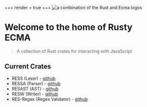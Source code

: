 +++
render = true
+++
![a combination of the Rust and Ecma logos](/img/rust-ecma.svg)
# Welcome to the home of Rusty ECMA</h1>
> A collection of Rust crates for interacting with JavaScript

## Current Crates
- RESS (Lexer) - [github](https://github.com/rusty-ecma/RESSA)
- RESSA (Parser) - [github](https://github.com/rusty-ecma/RESSA)
- RESAST (AST) - [github](https://github.com/rusty-ecma/RESAST)
- RESW (Writer) - [github](https://github.com/rusty-ecma/RESW)
- RES-Regex (Regex Validator) - [github](https://github.com/rusty-ecma/res-regex)


<link href="/index.css" type="text/css" rel="stylesheet" />
